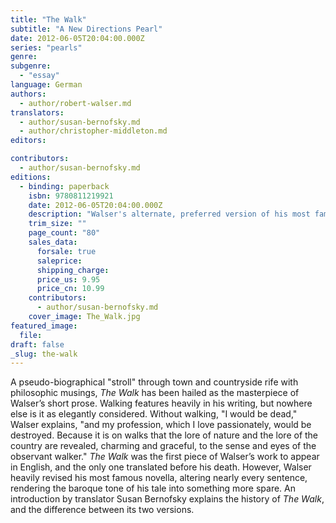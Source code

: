 ```yaml
---
title: "The Walk"
subtitle: "A New Directions Pearl"
date: 2012-06-05T20:04:00.000Z
series: "pearls"
genre:
subgenre:
  - "essay"
language: German
authors:
  - author/robert-walser.md
translators:
  - author/susan-bernofsky.md
  - author/christopher-middleton.md
editors:

contributors:
  - author/susan-bernofsky.md
editions:
  - binding: paperback
    isbn: 9780811219921
    date: 2012-06-05T20:04:00.000Z
    description: "Walser's alternate, preferred version of his most famous tale. "
    trim_size: ""
    page_count: "80"
    sales_data:
      forsale: true
      saleprice:
      shipping_charge:
      price_us: 9.95
      price_cn: 10.99
    contributors:
      - author/susan-bernofsky.md
    cover_image: The_Walk.jpg
featured_image:
  file:
draft: false
_slug: the-walk
---
```


A pseudo-biographical "stroll" through town and countryside rife with philosophic musings, _The Walk_ has been hailed as the masterpiece of Walser’s short prose. Walking features heavily in his writing, but nowhere else is it as elegantly considered. Without walking, "I would be dead," Walser explains, "and my profession, which I love passionately, would be destroyed. Because it is on walks that the lore of nature and the lore of the country are revealed, charming and graceful, to the sense and eyes of the observant walker." _The Walk_ was the first piece of Walser’s work to appear in English, and the only one translated before his death. However, Walser heavily revised his most famous novella, altering nearly every sentence, rendering the baroque tone of his tale into something more spare. An introduction by translator Susan Bernofsky explains the history of _The Walk_, and the difference between its two versions.

